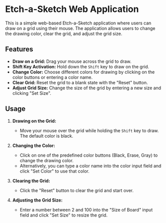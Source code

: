 # Etch-a-Sketch Web Application

This is a simple web-based Etch-a-Sketch application where users can draw on a grid using their mouse. The application allows users to change the drawing color, clear the grid, and adjust the grid size. 

## Features

- **Draw on a Grid:** Drag your mouse across the grid to draw.
- **Shift Key Activation:** Hold down the `Shift` key to draw on the grid.
- **Change Color:** Choose different colors for drawing by clicking on the color buttons or entering a color name.
- **Clear Grid:** Reset the grid to a blank state with the "Reset" button.
- **Adjust Grid Size:** Change the size of the grid by entering a new size and clicking "Set Size".

## Usage

1. **Drawing on the Grid:**
   - Move your mouse over the grid while holding the `Shift` key to draw. The default color is black.

2. **Changing the Color:**
   - Click on one of the predefined color buttons (Black, Erase, Gray) to change the drawing color.
   - Alternatively, you can type a color name into the color input field and click "Set Color" to use that color.

3. **Clearing the Grid:**
   - Click the "Reset" button to clear the grid and start over.

4. **Adjusting the Grid Size:**
   - Enter a number between 2 and 100 into the "Size of Board" input field and click "Set Size" to resize the grid.


